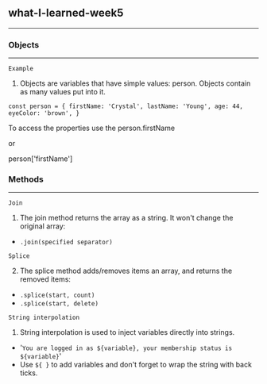 ## what-I-learned-week5
___

### Objects
___
`Example`

1. Objects are variables that have simple values: person. Objects contain as many values put into it.

`const person = {
    firstName: 'Crystal',
    lastName: 'Young',
    age: 44,
    eyeColor: 'brown',
}`

To access the properties use the person.firstName

or

person['firstName']


### Methods
---
`Join`
  
  1. The join method returns the array as a string.  It won't change the original array:
*  `.join(specified separator)`


`Splice`

  2. The splice method adds/removes items an array, and returns the removed items: 
* `.splice(start, count)`
* `.splice(start, delete)`


`String interpolation`

 1. String interpolation is used to inject variables directly into strings.
* '`You are logged in as ${variable}, your membership status is ${variable}`'
* Use `${ }` to add variables and don't forget to wrap the string with back ticks. 
